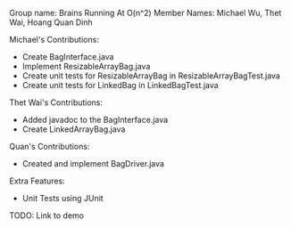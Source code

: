 Group name: Brains Running At O(n^2)
Member Names: Michael Wu, Thet Wai, Hoang Quan Dinh

Michael's Contributions:
- Create BagInterface.java
- Implement ResizableArrayBag.java
- Create unit tests for ResizableArrayBag in ResizableArrayBagTest.java
- Create unit tests for LinkedBag in LinkedBagTest.java

Thet Wai's Contributions:
- Added javadoc to the BagInterface.java
- Create LinkedArrayBag.java

Quan's Contributions:
- Created and implement BagDriver.java

Extra Features:
- Unit Tests using JUnit

TODO: Link to demo
